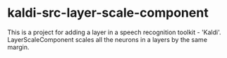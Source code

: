 # kaldi-src-layer-scale-component

This is a project for adding a layer in a speech recognition toolkit - 'Kaldi'.
LayerScaleComponent scales all the neurons in a layers by the same margin.
